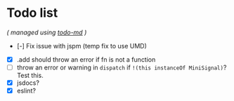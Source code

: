 # Todo list

_\( managed using [todo-md](https://github.com/Hypercubed/todo-md) \)_

- [-] Fix issue with jspm (temp fix to use UMD)
- [x] .add should throw an error if fn is not a function
- [ ] throw an error or warning in `dispatch` if `!(this instanceOf MiniSignal)`?  Test this.
- [x] jsdocs?
- [x] eslint?

